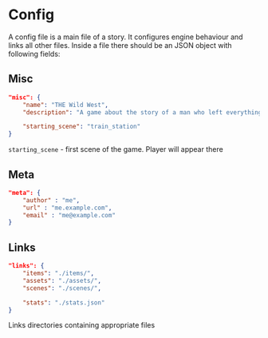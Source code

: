 # Config
A config file is a main file of a story. It configures engine behaviour and links all other files. Inside a file there should be an JSON object with following fields:
## Misc
```json
"misc": {
    "name": "THE Wild West",
    "description": "A game about the story of a man who left everything to find an adventure",

    "starting_scene": "train_station"
}
```
`starting_scene` - first scene of the game. Player will appear there

## Meta
```json
"meta": {
    "author" : "me",
    "url" : "me.example.com",
    "email" : "me@example.com"
}
```

## Links
```json
"links": {
    "items": "./items/",
    "assets": "./assets/",
    "scenes": "./scenes/",

    "stats": "./stats.json"
}
```
Links directories containing appropriate files
